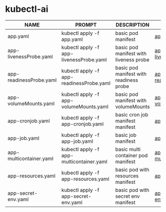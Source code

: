 # kubectl-ai

NAME | PROMPT | DESCRIPTION | EXAMPLE |
| --- | -------- | ----------- | --------|
app.yaml | kubectl apply -f app.yaml | basic pod manifest |  [app.yaml](https://github.com/Andy-Well/kubectl-ai/blob/40d6200a33d9162388758cf83ae43575a64135f5/yaml/app.yaml) |
app-livenessProbe.yaml | kubectl apply -f app-livenessProbe.yaml | basic pod manifest with liveness probe|  [app-livenessProbe.yaml](https://github.com/Andy-Well/kubectl-ai/blob/71ca5d01310aa2beb2af6df8149fc7894b84ae91/yaml/app-livenessProbe.yaml) |
app-readinessProbe.yaml | kubectl apply -f app-readinessProbe.yaml | basic pod manifest with readiness probe|  [app-readinessProbe.yaml](https://github.com/Andy-Well/kubectl-ai/blob/4b81a0408721cae8b8a0352ac2aefd2935a5120a/yaml/app-readinessProbe.yaml) |
app-volumeMounts.yaml | kubectl apply -f app-volumeMounts.yaml | basic pod manifest with volumeMounts |  [app-volumeMounts.yaml](https://github.com/Andy-Well/kubectl-ai/blob/0254f8ffacd9a0e9cc3597a34485a5026c3abb06/yaml/app-volumeMounts.yaml) |
app-cronjob.yaml | kubectl apply -f app-cronjob.yaml | basic cron job manifest manifest |  [app-cronjob.yaml](https://github.com/Andy-Well/kubectl-ai/blob/38900c5339c642f75043147d7936fc885aba7d39/yaml/app-cronjob.yaml) |
app-job.yaml | kubectl apply -f app-job.yaml | basic job manifest |  [app-job.yaml](https://github.com/Andy-Well/kubectl-ai/blob/177624dc16938e1b5505b0f4396e85a3515ac262/yaml/app-job.yaml) |
app-multicontainer.yaml | kubectl apply -f app-multicontainer.yaml | basic multi container pod manifest |  [app-multicontainer.yaml](https://github.com/Andy-Well/kubectl-ai/blob/45fc61e55150daa4a1c88307887bb6ad10ed42f1/yaml/app-multicontainer.yaml) |
app-resources.yaml | kubectl apply -f app-resources.yaml| basic pod with resources manifest |  [app-resources.yaml](https://github.com/Andy-Well/kubectl-ai/blob/45fc61e55150daa4a1c88307887bb6ad10ed42f1/yaml/app-resources.yaml) |
app-secret-env.yaml | kubectl apply -f app-secret-env.yaml | basic pod with secret env manifest |  [app-secret-env.yaml](https://github.com/Andy-Well/kubectl-ai/blob/0283230f6a1c02f61d771a1c48bd5f82dae33eae/yaml/app-secret-env.yaml) |
